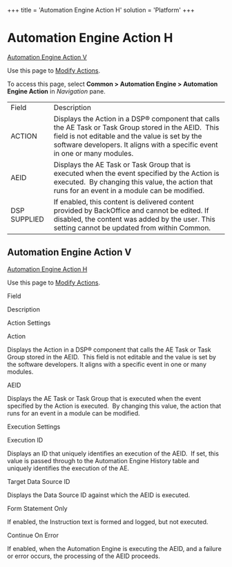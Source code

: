 +++
title = 'Automation Engine Action H'
solution = 'Platform'
+++

# Automation Engine Action H

[Automation Engine Action V](#Automation_Engine_Action1)

<div class="use">

Use this page to [Modify Actions](../Use_Cases/Modify_Actions).

</div>

To access this page, select <span style="font-weight: bold;">Common \>
Automation Engine \> Automation Engine Action</span> in
<span style="font-style: italic;">Navigation</span>
pane.

|              |                                                                                                                                                                                                                                       |
| ------------ | ------------------------------------------------------------------------------------------------------------------------------------------------------------------------------------------------------------------------------------- |
| Field        | Description                                                                                                                                                                                                                           |
| ACTION       | Displays the Action in a DSP® component that calls the AE Task or Task Group stored in the AEID.  This field is not editable and the value is set by the software developers. It aligns with a specific event in one or many modules. |
| AEID         | Displays the AE Task or Task Group that is executed when the event specified by the Action is executed.  By changing this value, the action that runs for an event in a module can be modified.                                       |
| DSP SUPPLIED | If enabled, this content is delivered content provided by BackOffice and cannot be edited. If disabled, the content was added by the user. This setting cannot be updated from within Common.                                         |

## <span id="Automation_Engine_Action1"></span>Automation Engine Action V

[Automation Engine Action H](Automation_Engine_Action_H)

<div class="use">

Use this page to [Modify Actions](../Use_Cases/Modify_Actions).

</div>

Field

Description

Action Settings

Action

Displays the Action in a DSP® component that calls the AE Task or Task
Group stored in the AEID.  This field is not editable and the value is
set by the software developers. It aligns with a specific event in one
or many modules.

AEID

Displays the AE Task or Task Group that is executed when the event
specified by the Action is executed.  By changing this value, the action
that runs for an event in a module can be modified.

Execution Settings

Execution ID

Displays an ID that uniquely identifies an execution of the AEID.  If
set, this value is passed through to the Automation Engine History table
and uniquely identifies the execution of the AE.

Target Data Source ID

Displays the Data Source ID against which the AEID is executed.

Form Statement Only

If enabled, the Instruction text is formed and logged, but not executed.

Continue On Error

If enabled, when the Automation Engine is executing the AEID, and a
failure or error occurs, the processing of the AEID proceeds.
